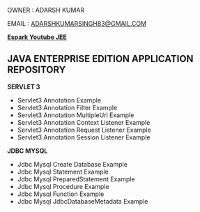 
OWNER : ADARSH KUMAR 

EMAIL : ADARSHKUMARSINGH83@GMAIL.COM

**[Espark Youtube JEE ](https://www.youtube.com/playlist?list=PLBH_SvM38ibFxRuQmPu4XS9JLFvA59tZC)**

JAVA ENTERPRISE EDITION APPLICATION REPOSITORY 
---------------------------------------------
**SERVLET 3**

- Servlet3 Annotation Example 
- Servlet3 Annotation Filter Example 
- Servlet3 Annotation MultipleUrl Example 
- Servlet3 Annotation Context Listener Example 
- Servlet3 Annotation Request Listener Example 
- Servlet3 Annotation Session Listener Example 

**JDBC MYSQL**
- Jdbc Mysql Create Database Example
- Jdbc Mysql Statement Example
- Jdbc Mysql PreparedStatement Example
- Jdbc Mysql Procedure Example
- Jdbc Mysql Function Example
- Jdbc Mysql JdbcDatabaseMetadata Example
